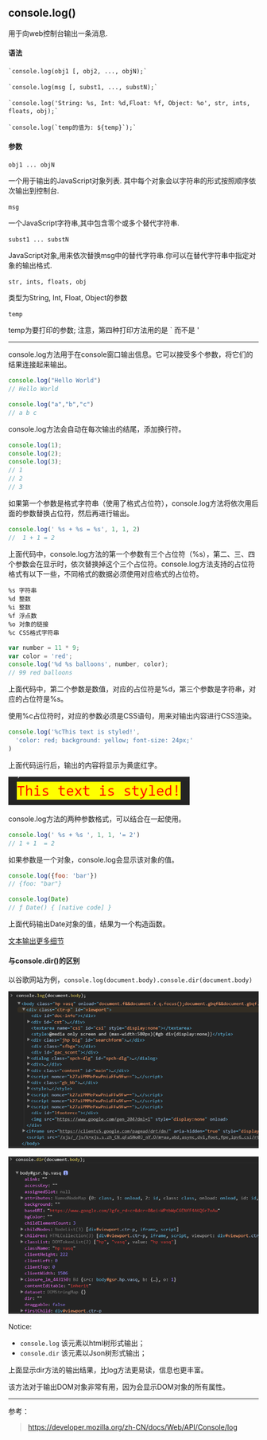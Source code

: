 console.log()
---

用于向web控制台输出一条消息.

#### 语法
~~~
`console.log(obj1 [, obj2, ..., objN);`

`console.log(msg [, subst1, ..., substN);`

`console.log('String: %s, Int: %d,Float: %f, Object: %o', str, ints, floats, obj);`

`console.log(`temp的值为: ${temp}`);`
~~~

#### 参数
`obj1 ... objN`

一个用于输出的JavaScript对象列表. 其中每个对象会以字符串的形式按照顺序依次输出到控制台.

`msg`

一个JavaScript字符串,其中包含零个或多个替代字符串.

`subst1 ... substN`

JavaScript对象,用来依次替换msg中的替代字符串.你可以在替代字符串中指定对象的输出格式.

`str, ints, floats, obj`

类型为String, Int, Float, Object的参数

`temp`

temp为要打印的参数; 注意，第四种打印方法用的是 ` 而不是 '

---

console.log方法用于在console窗口输出信息。它可以接受多个参数，将它们的结果连接起来输出。
~~~js
console.log("Hello World")
// Hello World
~~~
~~~js
console.log("a","b","c")
// a b c
~~~
console.log方法会自动在每次输出的结尾，添加换行符。
~~~js
console.log(1);
console.log(2);
console.log(3);
// 1
// 2
// 3
~~~

如果第一个参数是格式字符串（使用了格式占位符），console.log方法将依次用后面的参数替换占位符，然后再进行输出。
~~~js
console.log(' %s + %s = %s', 1, 1, 2)
//  1 + 1 = 2
~~~
上面代码中，console.log方法的第一个参数有三个占位符（%s），第二、三、四个参数会在显示时，依次替换掉这个三个占位符。console.log方法支持的占位符格式有以下一些，不同格式的数据必须使用对应格式的占位符。
~~~
%s 字符串
%d 整数
%i 整数
%f 浮点数
%o 对象的链接
%c CSS格式字符串
~~~
~~~js
var number = 11 * 9;
var color = 'red';
console.log('%d %s balloons', number, color);
// 99 red balloons
~~~
上面代码中，第二个参数是数值，对应的占位符是%d，第三个参数是字符串，对应的占位符是%s。

使用%c占位符时，对应的参数必须是CSS语句，用来对输出内容进行CSS渲染。
~~~js
console.log('%cThis text is styled!',
  'color: red; background: yellow; font-size: 24px;'
)
~~~
上面代码运行后，输出的内容将显示为黄底红字。

![](./raw/images/output3.png)

console.log方法的两种参数格式，可以结合在一起使用。
~~~js
console.log(' %s + %s ', 1, 1, '= 2')
// 1 + 1  = 2
~~~
如果参数是一个对象，console.log会显示该对象的值。
~~~js
console.log({foo: 'bar'})
// {foo: "bar"}
~~~
~~~js
console.log(Date)
// ƒ Date() { [native code] }
~~~
上面代码输出Date对象的值，结果为一个构造函数。

[文本输出更多细节](https://developer.mozilla.org/en-US/docs/Web/API/console#Outputting_text_to_the_console)

#### 与console.dir()的区别

以谷歌网站为例，`console.log(document.body).console.dir(document.body)`


![](./raw/images/output1.png)

![](./raw/images/output2.png)

Notice:

* `console.log` 该元素以html树形式输出；
* `console.dir` 该元素以Json树形式输出；

上面显示dir方法的输出结果，比log方法更易读，信息也更丰富。

该方法对于输出DOM对象非常有用，因为会显示DOM对象的所有属性。

---

参考：
>https://developer.mozilla.org/zh-CN/docs/Web/API/Console/log
